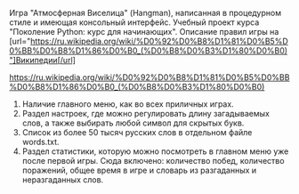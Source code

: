 Игра "Атмосферная Виселица" (Hangman), написанная в процедурном стиле и имеющая консольный интерфейс. Учебный проект курса "Поколение Python: курс для начинающих". Описание правил игры на [url="https://ru.wikipedia.org/wiki/%D0%92%D0%B8%D1%81%D0%B5%D0%BB%D0%B8%D1%86%D0%B0_(%D0%B8%D0%B3%D1%80%D0%B0)"]Википедии[/url]

https://ru.wikipedia.org/wiki/%D0%92%D0%B8%D1%81%D0%B5%D0%BB%D0%B8%D1%86%D0%B0_(%D0%B8%D0%B3%D1%80%D0%B0)

1. Наличие главного меню, как во всех приличных играх.
2. Раздел настроек, где можно регулировать длину загадываемых слов, а также выбирать любой символ для скрытых букв.
3. Список из более 50 тысяч русских слов в отдельном файле words.txt.
4. Раздел статистики, которую можно посмотреть в главном меню уже после первой игры. Сюда включено: количество побед, количество поражений, общее время в игре и словарь из разгаданных и неразгаданных слов.
